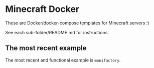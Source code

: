 # Minecraft Docker

These are Docker/docker-compose templates for Minecraft servers :)

See each sub-folder/README.md for instructions.

## The most recent example

The most recent and functional example is `monifactory`.